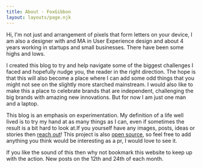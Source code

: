 ```yaml
---
title: About - FoxGibbon
layout: layouts/page.njk
---
```


Hi, I'm not just and arrangement of pixels that form letters on your device, I am also a designer with and MA in User Experience design and about 4 years working in startups and small businesses. There have been some highs and lows.

I created this blog to try and help navigate some of the biggest challenges I faced and hopefully nudge you, the reader in the right direction. The hope is that this will also become a place where I can add some odd things that you might not see on the slightly more starched mainstream. I would also like to make this a place to celebrate brands that are independent, challenging the big brands with amazing new innovations. But for now I am just one man and a laptop.

This blog is an emphasis on experimentation. My definition of a life well lived is to try my hand at as many things as I can, even if sometimes the result is a bit hard to look at.If you yourself have any images, posts, ideas or stories then [reach out](mailto:ThomasNMott1997@gmail.com)! This project is also [open source](https://github.com/ThomasMott/fg), so feel free to add anything you think would be interesting as a pr, I would love to see it.

If you like the sound of this then why not bookmark this website to keep up with the action. New posts on the 12th and 24th of each month.
